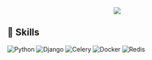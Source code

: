   <div align=center>
	<a href="https://hits.seeyoufarm.com"><img src="https://hits.seeyoufarm.com/api/count/incr/badge.svg?url=https%3A%2F%2Fgithub.com%2Fbong7233&count_bg=%2311C8C1&title_bg=%231D1A1A&icon=tapas.svg&icon_color=%2342C0A9&title=hits&edge_flat=false"/></a>	
  </div>


## :crystal_ball: Skills

![Python](https://img.shields.io/badge/Python-white.svg?&style=for-the-badge&logo=Python&logoColor=3776AB)
![Django](https://img.shields.io/badge/Django-3776AB.svg?&style=for-the-badge&logo=Django&logoColor=092E20)
![Celery](https://img.shields.io/badge/Celery-3776AB.svg?&style=for-the-badge&logo=Celery&logoColor=37814A)
![Docker](https://img.shields.io/badge/Docker-3776AB.svg?&style=for-the-badge&logo=Docker&logoColor=2496ED)
![Redis](https://img.shields.io/badge/Redis-3776AB.svg?&style=for-the-badge&logo=Redis&logoColor=DC382D)
